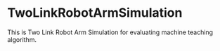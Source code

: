 # TwoLinkRobotArmSimulation
This is Two Link Robot Arm Simulation for evaluating machine teaching algorithm.

